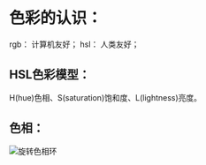 色彩的认识：
===

rgb： 计算机友好；
hsl： 人类友好；

HSL色彩模型：
---
H(hue)色相、S(saturation)饱和度、L(lightness)亮度。

色相：
---
![旋转色相环](./31png)